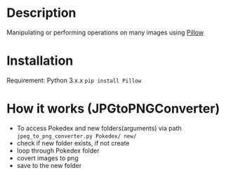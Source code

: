 # Description

Manipulating or performing operations on many images using [Pillow](https://pillow.readthedocs.io/en/stable/)

# Installation

Requirement: Python 3.x.x
`pip install Pillow`

# How it works (JPGtoPNGConverter)

- To access Pokedex and new folders(arguments) via path
  `jpeg_to_png_converter.py Pokedex/ new/`
- check if new folder exists, if not create
- loop through Pokedex folder
- covert images to png
- save to the new folder
